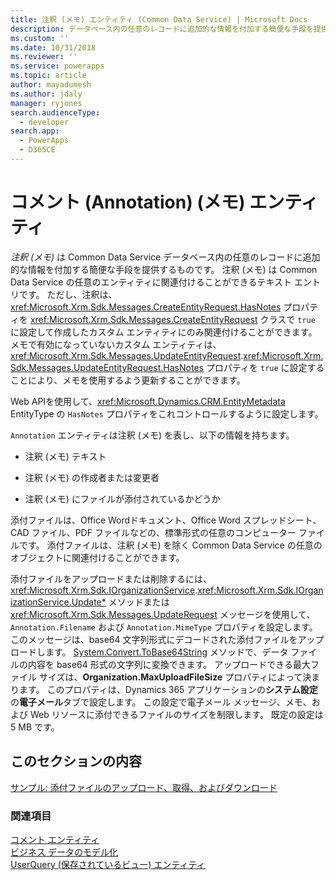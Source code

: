 ```yaml
---
title: 注釈 (メモ) エンティティ (Common Data Service) | Microsoft Docs
description: データベース内の任意のレコードに追加的な情報を付加する簡便な手段を提供する注釈 (メモ) エンティティについて。 コメント エンティティはコメントを表します。このエンティティには、コメントのテキスト、コメントの作成者および変更者、コメントの添付ファイルの有無などの情報が含まれます。
ms.custom: ''
ms.date: 10/31/2018
ms.reviewer: ''
ms.service: powerapps
ms.topic: article
author: mayadumesh
ms.author: jdaly
manager: ryjones
search.audienceType:
  - developer
search.app:
  - PowerApps
  - D365CE
---
```

# <a name="annotation-note-entity"></a>コメント (Annotation) (メモ) エンティティ

*注釈 (メモ)* は Common Data Service データベース内の任意のレコードに追加的な情報を付加する簡便な手段を提供するものです。 注釈 (メモ) は Common Data Service の任意のエンティティに関連付けることができるテキスト エントリです。 ただし、注釈は、<xref:Microsoft.Xrm.Sdk.Messages.CreateEntityRequest.HasNotes> プロパティを <xref:Microsoft.Xrm.Sdk.Messages.CreateEntityRequest> クラスで `true` に設定して作成したカスタム エンティティにのみ関連付けることができます。 メモで有効になっていないカスタム エンティティは、<xref:Microsoft.Xrm.Sdk.Messages.UpdateEntityRequest>.<xref:Microsoft.Xrm.Sdk.Messages.UpdateEntityRequest.HasNotes> プロパティを `true` に設定することにより、メモを使用するよう更新することができます。  

Web APIを使用して、<xref:Microsoft.Dynamics.CRM.EntityMetadata> EntityType の `HasNotes` プロパティをこれコントロールするように設定します。
  
 `Annotation` エンティティは注釈 (メモ) を表し、以下の情報を持ちます。  
  
-   注釈 (メモ) テキスト  
  
-   注釈 (メモ) の作成者または変更者  
  
-   注釈 (メモ) にファイルが添付されているかどうか  
  
 添付ファイルは、Office Wordドキュメント、Office Word スプレッドシート、CAD ファイル、PDF ファイルなどの、標準形式の任意のコンピューター ファイルです。 添付ファイルは、注釈 (メモ) を除く Common Data Service の任意のオブジェクトに関連付けることができます。  
  
 添付ファイルをアップロードまたは削除するには、<xref:Microsoft.Xrm.Sdk.IOrganizationService>.<xref:Microsoft.Xrm.Sdk.IOrganizationService.Update*> メソッドまたは<xref:Microsoft.Xrm.Sdk.Messages.UpdateRequest> メッセージを使用して、`Annotation.Filename` および `Annotation.MimeType` プロパティを設定します。 このメッセージは、base64 文字列形式にデコードされた添付ファイルをアップロードします。 [System.Convert.ToBase64String](https://msdn.microsoft.com/library/system.convert.tobase64string.aspx) メソッドで、データ ファイルの内容を base64 形式の文字列に変換できます。 アップロードできる最大ファイル サイズは、**Organization.MaxUploadFileSize** プロパティによって決まります。 このプロパティは、Dynamics 365 アプリケーションの**システム設定**の**電子メール**タブで設定します。 この設定で電子メール メッセージ、メモ、および Web リソースに添付できるファイルのサイズを制限します。 既定の設定は 5 MB です。  
  
## <a name="in-this-section"></a>このセクションの内容  
 [サンプル: 添付ファイルのアップロード、取得、およびダウンロード](/dynamics365/customer-engagement/developer/sample-upload-retrieve-download-attachment)  
  
### <a name="see-also"></a>関連項目 
 [コメント エンティティ](reference/entities/annotation.md)   
 [ビジネス データのモデル化](/dynamics365/customer-engagement/developer/model-business-data)   
 [UserQuery (保存されているビュー) エンティティ](/dynamics365/customer-engagement/developer/userquery-saved-view-entity)